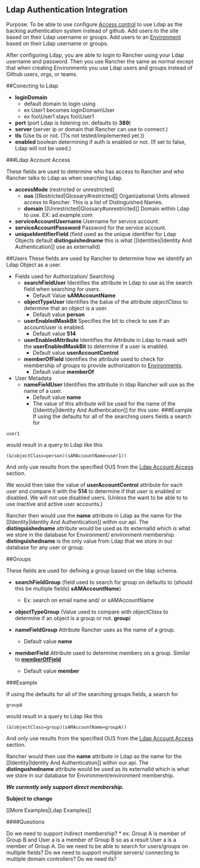 
Ldap Authentication Integration
---------
Purpose: To be able to use configure [Access control](http://docs.rancher.com/rancher/configuration/access-control/) 
to use Ldap as the backing authentication system instead of github. Add users to the site based on their Ldap username 
or groups. Add users to an [Environment](http://docs.rancher.com/rancher/concepts/#environments)
 based on their Ldap username or groups.

After configuring Ldap, you are able to login to Rancher using your Ldap username and password. Then you use Rancher the same as normal except that when creating Environments you use Ldap users and groups instead of Github users, orgs, or teams. 

##Conecting to Ldap
 * **loginDomain** 
    * default domain to login using
    * ex User1 becomes loginDomain\User
    * ex foo\User1 stays foo\User1
 * **port** (port Ldap is listening on. defaults to **389**)
 * **server** (server ip or domain that Rancher can use to connect.)
 * **tls** (Use tls or not. (Tls not tested/implemented yet.))
 * **enabled** boolean determining if auth is enabled or not. (If set to false, Ldap will not be used.)

###<a name="LdapAccess"></a>Ldap Account Access
 
These fields are used to determine who has access to Rancher and who Rancher talks to Ldap as when searching Ldap.
 
 * **accessMode**  (restricted or unrestricted)
     * **ous** [[Restricted|Glossary#restricted]] Organizational Units allowed access to Rancher. This is a list of Distinguished Names.
     * **domain** [[Unrestricted|Glossary#unrestricted]] Domain within Ldap to use. EX: ad.example.com
 * **serviceAccountUsername**  Username for service account.
 * **serviceAccountPassword**  Password for the service account.
 * **uniqueIdentifierField** (field used as the unique identifier for Ldap Objects default **distinguishedname** this is what [[Identities|Identity And Authentication]] use as externalId) 

##Users
These fields are used by Rancher to determine how we identify an Ldap Object as a user.

 * Fields used for Authorization/ Searching
     * **searchFieldUser** Identifies the attribute in Ldap to use as the search field when searching for users. 
         * Default Value **sAMAccountName**
     * **objectTypeUser** Identifies the balue of the attribute *objectClass* to determine that an object is a user.
         * Default value **person**
     * **userEnabledMaskBit** Specifies the bit to check to see if an account/user is enabled. 
         * Default value **514** 
     * **userEnabledAttribute** Identifies the Attribute in Ldap to mask with the **userEnabledMaskBit** to determine if a user is enabled.
         * Default value **userAccountControl** 
     * <a name="memberOfField"></a>**memberOfField** Identifies the attribute used to check for membership of groups to provide authorization to [Environments](http://docs.rancher.com/rancher/concepts/#environments). 
         * Default value **memberOf** 
 * User Metadata
     * **nameFieldUser** Identifies the attribute in ldap Rancher will use as the name of a user. 
         * Default value **name** 
         * The value of this attribute will be used for the name of the [[Identity|Identity And Authentication]] for this user.
###Example
If using the defaults for all of the searching users fields a search for 

`user1` 

would result in a query to Ldap like this 

`(&(objectClass=person)(sAMAccountName=user1))` 

And only use results from the specified OUS from the [Ldap Account Access](#LdapAccess) section.

We would then take the value of **userAccountControl** attribute for each user and compare it with the **514** to determine if that user is enabled or disabled. We will not use disabled users. (Unless the want to be able to to use inactive and active user accounts.)


Rancher then would use the **name** attribute in Ldap as the name for the [[Identity|Identity And Authentication]] within our api. The **distinguishedname** attribute would be used as its externalId which is what we store in the database for Environment/ environment membership. **distinguishedname** is the only value from Ldap that we store in our database for any user or group.

 
##Groups

These fields are used for defining a group based on the ldap schema.

 * **searchFieldGroup** (field used to search for group on defaults to (should this be multiple fields) **sAMAccountName**) 
     * Ex: search on email name and/ or sAMAccountName

 * **objectTypeGroup** (Value used to compare with *objectClass* to determine if an object is a group or not. **group**)

 * **nameFieldGroup** Attribute Rancher uses as the name of a group.
     * Default value **name** 
 * **memberField** Attribute used to determine members on a group. Similar to [**memberOfField**](#memberOfField)
     * Default value **member**  

###Example

If using the defaults for all of the searching groups fields, a search for

`groupA`

would result in a query to Ldap like this

`(&(objectClass=group)(sAMAccountName=groupA))`

And only use results from the specified OUS from the [Ldap Account Access](#LdapAccess) section.

Rancher would then use the **name** attribute in Ldap as the name for the [[Identity|Identity And Authentication]] within our api. The **distingushedname** attribute would be used as its externalId which is what we store in our database for Environment/environment membership.
 
 ***We currently only support direct membership.***
 
 **Subject to change**
 
 [[More Examples|Ldap Examples]]
 
 
 ####Questions
 
 Do we need to support indirect membership? 
     * ex: Group A is member of Group B and User a is a member of Group B so as a result User a is a member of Group A.
 Do we need to be able to search for users/groups on multiple fields?
 Do we need to support multiple servers/ connecting to multiple domain controllers?
 Do we need tls?